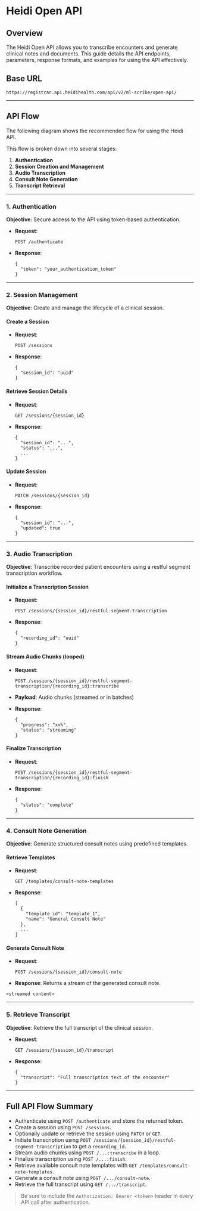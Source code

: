 # Heidi Open API

## Overview

The Heidi Open API allows you to transcribe encounters and generate clinical notes and documents. This guide details the API endpoints, parameters, response formats, and examples for using the API effectively.

## Base URL

```
https://registrar.api.heidihealth.com/api/v2/ml-scribe/open-api/
```

---

## API Flow

The following diagram shows the recommended flow for using the Heidi API.

This flow is broken down into several stages:
1. **Authentication**
2. **Session Creation and Management**
3. **Audio Transcription**
4. **Consult Note Generation**
5. **Transcript Retrieval**

---

### 1. Authentication

**Objective**: Secure access to the API using token-based authentication.

- **Request**:
  ```
  POST /authenticate
  ```

- **Response**:
  ```
  {
    "token": "your_authentication_token"
  }
  ```

---

### 2. Session Management

**Objective**: Create and manage the lifecycle of a clinical session.

#### Create a Session

- **Request**:
  ```
  POST /sessions
  ```

- **Response**:
  ```
  {
    "session_id": "uuid"
  }
  ```

#### Retrieve Session Details

- **Request**:
  ```
  GET /sessions/{session_id}
  ```

- **Response**:
  ```
  {
    "session_id": "...",
    "status": "...",
    ...
  }
  ```

#### Update Session

- **Request**:
  ```
  PATCH /sessions/{session_id}
  ```

- **Response**:
  ```
  {
    "session_id": "...",
    "updated": true
  }
  ```

---

### 3. Audio Transcription

**Objective**: Transcribe recorded patient encounters using a restful segment transcription workflow.

#### Initialize a Transcription Session

- **Request**:
  ```
  POST /sessions/{session_id}/restful-segment-transcription
  ```

- **Response**:
  ```
  {
    "recording_id": "uuid"
  }
  ```

#### Stream Audio Chunks (looped)

- **Request**:
  ```
  POST /sessions/{session_id}/restful-segment-transcription/{recording_id}:transcribe
  ```

- **Payload**: Audio chunks (streamed or in batches)

- **Response**:
  ```
  {
    "progress": "xx%",
    "status": "streaming"
  }
  ```

#### Finalize Transcription

- **Request**:
  ```
  POST /sessions/{session_id}/restful-segment-transcription/{recording_id}:finish
  ```

- **Response**:
  ```
  {
    "status": "complete"
  }
  ```

---

### 4. Consult Note Generation

**Objective**: Generate structured consult notes using predefined templates.

#### Retrieve Templates

- **Request**:
  ```
  GET /templates/consult-note-templates
  ```

- **Response**:
  ```
  [
    {
      "template_id": "template_1",
      "name": "General Consult Note"
    },
    ...
  ]
  ```

#### Generate Consult Note

- **Request**:
  ```
  POST /sessions/{session_id}/consult-note
  ```

- **Response**: Returns a stream of the generated consult note.

```
<streamed content>
```

---

### 5. Retrieve Transcript

**Objective**: Retrieve the full transcript of the clinical session.

- **Request**:
  ```
  GET /sessions/{session_id}/transcript
  ```

- **Response**:
  ```
  {
    "transcript": "Full transcription text of the encounter"
  }
  ```

---

## Full API Flow Summary

- Authenticate using `POST /authenticate` and store the returned token.
- Create a session using `POST /sessions`.
- Optionally update or retrieve the session using `PATCH` or `GET`.
- Initiate transcription using `POST /sessions/{session_id}/restful-segment-transcription` to get a `recording_id`.
- Stream audio chunks using `POST /...:transcribe` in a loop.
- Finalize transcription using `POST /...:finish`.
- Retrieve available consult note templates with `GET /templates/consult-note-templates`.
- Generate a consult note using `POST /.../consult-note`.
- Retrieve the full transcript using `GET /.../transcript`.

> Be sure to include the `Authorization: Bearer <token>` header in every API call after authentication.
